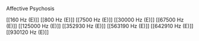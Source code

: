 Affective Psychosis

[[160 Hz (E)]]
[[800 Hz (E)]]
[[7500 Hz (E)]]
[[30000 Hz (E)]]
[[67500 Hz (E)]]
[[125000 Hz (E)]]
[[352930 Hz (E)]]
[[563190 Hz (E)]]
[[642910 Hz (E)]]
[[930120 Hz (E)]]